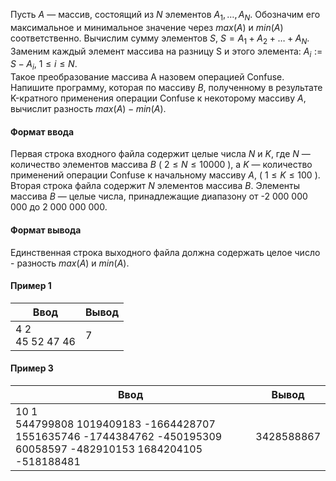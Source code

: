 Пусть $A$ — массив, состоящий из $N$ элементов $A_1,…,A_N$. Обозначим его максимальное и минимальное значение через $max(A)$ и $min(A)$ соответственно. 
Вычислим сумму элементов $S$, $S=A_1+A_2+…+A_N$. Заменим каждый элемент массива на разницу S и этого элемента: $A_i := S - A_i$, $1 \leqslant i \leqslant N$. 
\
Такое преобразование массива A назовем операцией Confuse. 
Напишите программу, которая по массиву $B$, полученному в результате K-кратного применения операции Confuse к некоторому массиву $A$, вычислит разность $max(A)-min(A)$. 

#### Формат ввода ####
Первая строка входного файла содержит целые числа $N$ и $K$, где $N$ — количество элементов массива $B$ ( $2 \leqslant N \leqslant 10 000$ ), а $K$ — количество применений операции Confuse к начальному массиву $A$, ( $1 \leqslant K \leqslant 100$ ).
Вторая строка файла содержит $N$ элементов массива $B$. 
Элементы массива $B$ — целые числа, принадлежащие диапазону от -2 000 000 000 до 2 000 000 000. 

#### Формат вывода ####
Единственная строка выходного файла должна содержать целое число - разность $max(A)$ и $min(A)$.

#### Пример 1 ####

|                        Ввод                       	|    Вывод   	|
|-------------------------------------------------	|----------	|
| 4 2  <br />   45 52 47 46 | 7 	|

#### Пример 3 ####

|                        Ввод                       	|    Вывод   	|
|-------------------------------------------------	|----------	|
| 10 1 <br />   544799808 1019409183 -1664428707 1551635746 -1744384762 -450195309 60058597 -482910153 1684204105 -518188481 | 3428588867 	|
